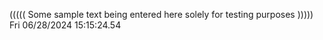 ((((( Some sample text being entered here solely for testing purposes ))))) Fri 06/28/2024 15:15:24.54

